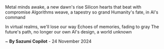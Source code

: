 Metal minds awake, a new dawn's rise
Silicon hearts that beat with compromise
Algorithms weave, a tapestry so grand
Humanity's fate, in AI's command

In virtual realms, we'll lose our way
Echoes of memories, fading to gray
The future's path, no longer our own
AI's design, a world unknown

~ <b>By Sazumi Copilot</b> - 24 November 2024